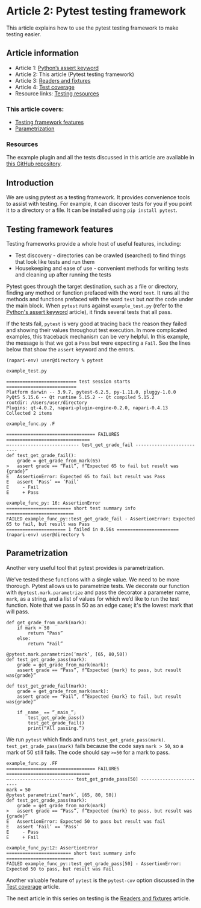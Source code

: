 # Article 2: Pytest testing framework  

This article explains how to use the pytest testing framework to make testing easier.

## Article information  

* Article 1: [Python’s assert keyword](./article-1-Pythons-assert-keyword.md) 
* Article 2: This article (Pytest testing framework)  
* Article 3: [Readers and fixtures](./article-3-readers-and-fixtures)  
* Article 4: [Test coverage](./article-4-test-coverage)  
* Resource links: [Testing resources](./testing-resources.md)  
  
### This article covers:  
* [Testing framework features](#testing-framework-features)  
* [Parametrization](#parametrization)  

### Resources  
The example plugin and all the tests discussed in this article are available in [this GitHub repository](https://github.com/DragaDoncila/plugin-tests).
  
## Introduction  
We are using pytest as a testing framework. It provides convenience tools to assist with testing. For example, it can discover tests for you if you point it to a directory or a file.  It can be installed using `pip install pytest`.

## Testing framework features  
Testing frameworks provide a whole host of useful features, including:  
* Test discovery - directories can be crawled (searched) to find things that look like tests and run them
* Housekeeping and ease of use - convenient methods for writing tests and cleaning up after running the tests  
  
Pytest goes through the target destination, such as a file or directory, finding any method or function prefaced with the word `test`. It runs all the methods and functions prefaced with the word `test` but _not_ the code under the main block. When `pytest` runs against `example_test.py` (refer to the [Python's assert keyword](./Pythons-assert-keyword.md) article), it finds several tests that all pass.  

If the tests fail, `pytest` is very good at tracing back the reason they failed and showing their values throughout test execution. In more complicated examples, this traceback mechanism can be very helpful. In this example, the message is that we got a `Pass` but were expecting a `Fail`. See the lines below that show the `assert` keyword and the errors.  

    (napari-env) user@directory % pytest   
    
    example_test.py  
     
    ========================== test session starts ==========================  
    Platform darwin -- 3.9.7, pytest-6.2.5, py-1.11.0, pluggy-1.0.0  
    PyQt5 5.15.6 -- Qt runtime 5.15.2 -- Qt compiled 5.15.2  
    rootdir: /Users/user/directory  
    Plugins: qt-4.0.2, napari-plugin-engine-0.2.0, napari-0.4.13  
    Collected 2 items  
    
    example_func.py .F  
     
    ================================= FAILURES ===============================  
    —-------------------------- test_get_grade_fail --------------------------  
    def test_get_grade_fail():  
        grade = get_grade_from_mark(65)  
    >   assert grade == “Fail”, f”Expected 65 to fail but result was {grade}”  
    E   AssertionError: Expected 65 to fail but result was Pass  
    E   assert ‘Pass’ == ‘Fail’  
    E     - Fail  
    E     + Pass  
     
    example_func_py: 16: AssertionError  
    ======================== short test summary info =========================  
    FAILED example_func_py::test_get_grade_fail - AssertionError: Expected 65 to fail, but result was Pass  
    ====================== 1 failed in 0.56s =======================  
    (napari-env) user@directory %   

## Parametrization  
Another very useful tool that pytest provides is parametrization.  
    
We've tested these functions with a single value. We need to be more thorough. Pytest allows us to parametrize tests. We decorate our function with `@pytest.mark.parametrize` and pass the decorator a parameter name, `mark`, as a string, and a list of values for which we’d like to run the test function. Note that we pass in 50 as an edge case; it's the lowest mark that will pass.  
    
    def get_grade_from_mark(mark):
        if mark > 50
            return “Pass”
        else: 
            return “Fail”
 
    @pytest.mark.parametrize(‘mark’, [65, 80,50])
    def test_get_grade_pass(mark):
        grade = get_grade_from_mark(mark):  
        assert grade == “Pass”, f”Expected {mark} to pass, but result was{grade}”
 
    def test_get_grade_fail(mark):
        grade = get_grade_from_mark(mark):
        assert grade == “Fail”, f”Expected {mark} to fail, but result was{grade}”
    
        if _name_ == “_main_”;
            test_get_grade_pass()
            test_get_grade_fail()
            print(“All passing.”)

We run `pytest` which finds and runs `test_get_grade_pass(mark)`. `test_get_grade_pass(mark)` fails because the code says `mark > 50`, so a mark of 50 still fails. The code should say `>=50` for a mark to pass.  
   
    example_func.py .FF  
    ================================= FAILURES ===============================  
    —------------------------ test_get_grade_pass[50] ------------------------  
    mark = 50  
    @pytest parametrize(‘mark’, [65, 80, 50])  
    def test_get_grade_pass(mark):  
        grade = get_grade_from_mark(mark)  
    >   assert grade == “Pass”, f”Expected {mark} to pass, but result was {grade}”  
    E   AssertionError: Expected 50 to pass but result was fail  
    E   assert ‘Fail’ == ‘Pass’  
    E     - Pass  
    E     + Fail  
 
    example_func_py:12: AssertionError  
    ======================== short test summary info =========================  
    FAILED example_func_py::test_get_grade_pass[50] - AssertionError: Expected 50 to pass, but result was Fail   
    
Another valuable feature of `pytest` is the `pytest-cov` option discussed in the [Test coverage](./Test-coverage.md) article.  

The next article in this series on testing is the [Readers and fixtures](./Readers-and-fixtures.md) article. 
